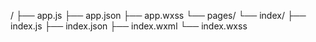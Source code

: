 /
├── app.js
├── app.json
├── app.wxss
└── pages/
    └── index/
        ├── index.js
        ├── index.json
        ├── index.wxml
        └── index.wxss
